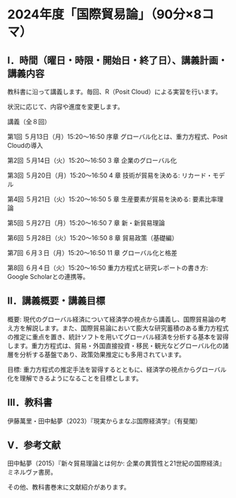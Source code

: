 # 2024年度「国際貿易論」（90分×8コマ）

## Ⅰ．時間（曜日・時限・開始日・終了日）、講義計画・講義内容

教科書に沿って講義します。毎回、R（Posit Cloud）による実習を行います。

状況に応じて、内容や進度を変更します。

講義（全８回）

第1回	５月13日（月）15:20～16:50 序章 グローバル化とは、重力方程式、Posit Cloudの導入

第2回	５月14日（火）15:20～16:50 3 章 企業のグローバル化

第3回	５月20日（月）15:20～16:50 4 章 技術が貿易を決める: リカード・モデル

第4回	５月21日（火）15:20～16:50 5 章 生産要素が貿易を決める: 要素比率理論

第5回	５月27日（月）15:20～16:50 7 章 新・新貿易理論

第6回	５月28日（火）15:20～16:50 8 章 貿易政策（基礎編）

第7回	６月３日（月）15:20～16:50 11 章 グローバル化と格差

第8回	６月４日（火）15:20～16:50 重力方程式と研究レポートの書き方: Google Scholarとの連携等。

## Ⅱ．講義概要・講義目標
概要: 現代のグローバル経済について経済学の視点から講義し、国際貿易論の考え方を解説します。また、国際貿易論において膨大な研究蓄積のある重力方程式の推定に重点を置き、統計ソフトを用いてグローバル経済を分析する基本を習得します。重力方程式は、貿易・外国直接投資・移民・観光などグローバル化の諸層を分析する基盤であり、政策効果推定にも多用されています。

目標: 重力方程式の推定手法を習得するとともに、経済学の視点からグローバル化を理解できるようになることを目標とします。

## III．教科書
伊藤萬里・田中鮎夢（2023）『現実からまなぶ国際経済学』（有斐閣）

## Ⅴ．参考文献
田中鮎夢（2015）『新々貿易理論とは何か: 企業の異質性と21世紀の国際経済』ミネルヴァ書房。

その他、教科書巻末に文献紹介があります。




  
　　
　　
　　
　　
　　
　　
　　


